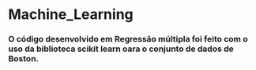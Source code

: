 # Machine_Learning
### O código desenvolvido em Regressão múltipla foi feito com o uso da biblioteca scikit learn oara o conjunto de dados de Boston.
